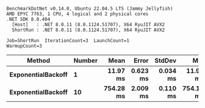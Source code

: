 ```

BenchmarkDotNet v0.14.0, Ubuntu 22.04.5 LTS (Jammy Jellyfish)
AMD EPYC 7763, 1 CPU, 4 logical and 2 physical cores
.NET SDK 8.0.404
  [Host]   : .NET 8.0.11 (8.0.1124.51707), X64 RyuJIT AVX2
  ShortRun : .NET 8.0.11 (8.0.1124.51707), X64 RyuJIT AVX2

Job=ShortRun  IterationCount=3  LaunchCount=1  
WarmupCount=3  

```
| Method             | Number | Mean      | Error    | StdDev   | Min       | Max       | Allocated |
|------------------- |------- |----------:|---------:|---------:|----------:|----------:|----------:|
| **ExponentialBackoff** | **1**      |  **11.97 ms** | **0.623 ms** | **0.034 ms** |  **11.95 ms** |  **12.01 ms** |     **520 B** |
| **ExponentialBackoff** | **10**     | **754.28 ms** | **2.009 ms** | **0.110 ms** | **754.15 ms** | **754.36 ms** |    **4120 B** |
